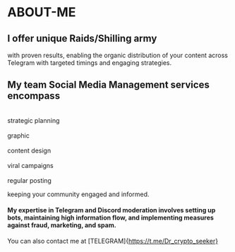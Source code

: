 # ABOUT-ME

## I offer unique Raids/Shilling army
with proven results, enabling the organic distribution of your content across Telegram with targeted timings and engaging strategies.
## My team Social Media Management services encompass 
<br>strategic planning</br>
<br>graphic</br>
<br>content design</br>
<br>viral campaigns</br>
<br>regular posting</br>

keeping your community engaged and informed.

#### My expertise in Telegram and Discord moderation involves setting up bots, maintaining high information flow, and implementing measures against fraud, marketing, and spam.

<footer>

<!--
  <<< Author notes: Footer >>>
  Add a link to get support, GitHub status page, code of conduct, license link.
-->
You can also contact me at [TELEGRAM]{https://t.me/Dr_crypto_seeker}
</footer>
